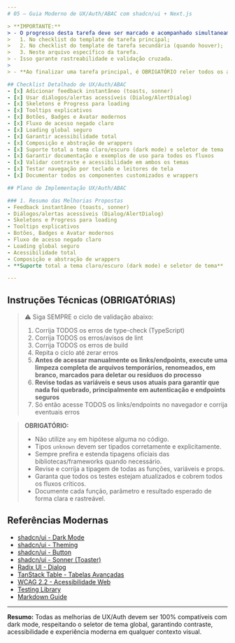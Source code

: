 ```yaml
---
# 05 – Guia Moderno de UX/Auth/ABAC com shadcn/ui + Next.js

> **IMPORTANTE:**
> - O progresso desta tarefa deve ser marcado e acompanhado simultaneamente:
>   1. No checklist do template de tarefa principal;
>   2. No checklist do template de tarefa secundária (quando houver);
>   3. Neste arquivo específico da tarefa.
> - Isso garante rastreabilidade e validação cruzada.
>
> - **Ao finalizar uma tarefa principal, é OBRIGATÓRIO reler todos os arquivos da pasta `revisao-completa` para relembrar o processo como um todo antes de iniciar a próxima tarefa principal.**

## Checklist Detalhado de UX/Auth/ABAC
- [x] Adicionar feedback instantâneo (toasts, sonner)
- [x] Usar diálogos/alertas acessíveis (Dialog/AlertDialog)
- [x] Skeletons e Progress para loading
- [x] Tooltips explicativos
- [x] Botões, Badges e Avatar modernos
- [x] Fluxo de acesso negado claro
- [x] Loading global seguro
- [x] Garantir acessibilidade total
- [x] Composição e abstração de wrappers
- [x] Suporte total a tema claro/escuro (dark mode) e seletor de tema
- [x] Garantir documentação e exemplos de uso para todos os fluxos
- [x] Validar contraste e acessibilidade em ambos os temas
- [x] Testar navegação por teclado e leitores de tela
- [x] Documentar todos os componentes customizados e wrappers

## Plano de Implementação UX/Auth/ABAC

### 1. Resumo das Melhorias Propostas
- Feedback instantâneo (toasts, sonner)
- Diálogos/alertas acessíveis (Dialog/AlertDialog)
- Skeletons e Progress para loading
- Tooltips explicativos
- Botões, Badges e Avatar modernos
- Fluxo de acesso negado claro
- Loading global seguro
- Acessibilidade total
- Composição e abstração de wrappers
- **Suporte total a tema claro/escuro (dark mode) e seletor de tema**

---
```


## Instruções Técnicas (OBRIGATÓRIAS)

> ⚠️ Siga SEMPRE o ciclo de validação abaixo:
> 1. Corrija TODOS os erros de type-check (TypeScript)
> 2. Corrija TODOS os erros/avisos de lint
> 3. Corrija TODOS os erros de build
> 4. Repita o ciclo até zerar erros
> 5. **Antes de acessar manualmente os links/endpoints, execute uma limpeza completa de arquivos temporários, renomeados, em branco, marcados para deletar ou resíduos do processo**
> 6. **Revise todas as variáveis e seus usos atuais para garantir que nada foi quebrado, principalmente em autenticação e endpoints seguros**
> 7. Só então acesse TODOS os links/endpoints no navegador e corrija eventuais erros

> **OBRIGATÓRIO:**
> - Não utilize `any` em hipótese alguma no código.
> - Tipos `unknown` devem ser tipados corretamente e explicitamente.
> - Sempre prefira e estenda tipagens oficiais das bibliotecas/frameworks quando necessário.
> - Revise e corrija a tipagem de todas as funções, variáveis e props.
> - Garanta que todos os testes estejam atualizados e cobrem todos os fluxos críticos.
> - Documente cada função, parâmetro e resultado esperado de forma clara e rastreável.

## Referências Modernas
- [shadcn/ui - Dark Mode](https://ui.shadcn.com/docs/dark-mode)
- [shadcn/ui - Theming](https://ui.shadcn.com/docs/theming)
- [shadcn/ui - Button](https://ui.shadcn.com/docs/components/button)
- [shadcn/ui - Sonner (Toaster)](https://ui.shadcn.com/docs/components/sonner)
- [Radix UI - Dialog](https://www.radix-ui.com/primitives/components/dialog)
- [TanStack Table - Tabelas Avançadas](https://tanstack.com/table/v8/docs/guide)
- [WCAG 2.2 - Acessibilidade Web](https://www.w3.org/WAI/standards-guidelines/wcag/)
- [Testing Library](https://testing-library.com/)
- [Markdown Guide](https://www.markdownguide.org/)

---

**Resumo:**
Todas as melhorias de UX/Auth devem ser 100% compatíveis com dark mode, respeitando o seletor de tema global, garantindo contraste, acessibilidade e experiência moderna em qualquer contexto visual.

